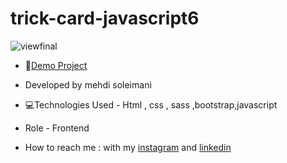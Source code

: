# trick-card-javascript6


![viewfinal](https://www.uplooder.net/img/image/39/f5fa146eaea956dd09eacd2d46c5e793/Screenshot-(80).png)

- 📌[Demo Project](https://mehdisoleimaniweb.github.io/trick-card-javascript6/)

- Developed by mehdi soleimani

- 💻Technologies Used - Html , css , sass ,bootstrap,javascript

- Role - Frontend

- How to reach me : with my [instagram](https://instagram.com/mehdi_soleimani_web?igshid=mzrlodbinwflza==) and [linkedin](https://www.linkedin.com/in/mehdi-soleimani-38597328b/)
